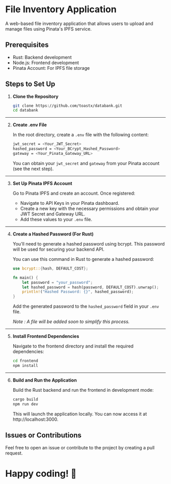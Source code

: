 # **File Inventory Application**

A web-based file inventory application that allows users to upload and manage files using Pinata's IPFS service.

## **Prerequisites**

- Rust: Backend development
- Node.js: Frontend development
- Pinata Account: For IPFS file storage

## **Steps to Set Up**

1. **Clone the Repository**

   ```bash
   git clone https://github.com/toastx/databank.git
   cd databank
   ```
---
2. **Create .env File**

   In the root directory, create a `.env` file with the following content:

   ```bash
   jwt_secret = <Your_JWT_Secret>
   hashed_password = <Your_BCrypt_Hashed_Password>
   gateway = <Your_Pinata_Gateway_URL>
   ```

   You can obtain your `jwt_secret` and `gateway` from your Pinata account (see the next step).
---
3. **Set Up Pinata IPFS Account**

   Go to Pinata IPFS and create an account. Once registered:

   - Navigate to API Keys in your Pinata dashboard.
   - Create a new key with the necessary permissions and obtain your JWT Secret and Gateway URL.
   - Add these values to your `.env` file.
---
4. **Create a Hashed Password (For Rust)**

   You'll need to generate a hashed password using bcrypt. This password will be used for securing your backend API.

   You can use this command in Rust to generate a hashed password:

   ```rust
   use bcrypt::{hash, DEFAULT_COST};

   fn main() {
       let password = "your_password";
       let hashed_password = hash(password, DEFAULT_COST).unwrap();
       println!("Hashed Password: {}", hashed_password);
   }
   ```

   Add the generated password to the `hashed_password` field in your `.env` file.

   *Note : A file will be added soon to simplify this process.*
---
5. **Install Frontend Dependencies**

   Navigate to the frontend directory and install the required dependencies:

   ```bash
   cd frontend
   npm install
   ```
---
6. **Build and Run the Application**

   Build the Rust backend and run the frontend in development mode:

   ```bash
   cargo build
   npm run dev
   ```

   This will launch the application locally. You can now access it at http://localhost:3000.



## **Issues or Contributions**

Feel free to open an issue or contribute to the project by creating a pull request.



# **Happy coding! 🎉**
